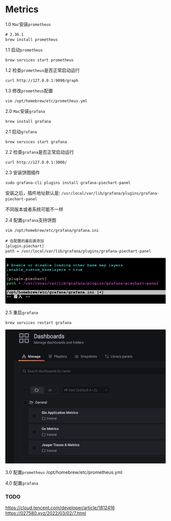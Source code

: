 # Metrics

1.0 `Mac`安装`prometheus`
```shell
# 2.36.1
brew install prometheus
```

1.1 启动`prometheus`
```shell
brew services start prometheus
```

1.2 检查`prometheus`是否正常启动运行
```shell
curl http://127.0.0.1:9090/graph
```

1.3 修改`prometheus`配置
```shell
vim /opt/homebrew/etc/prometheus.yml
```

2.0 `Mac`安装`grafana`
```shell
brew install grafana
```

2.1 启动`grafana`
```shell
brew services start grafana
```

2.2 检查`grafana`是否正常启动运行
```shell
curl http://127.0.0.1:3000/
```

2.3 安装饼图插件
```shell
sudo grafana-cli plugins install grafana-piechart-panel
```
安装之后，插件地址默认是: `/usr/local/var/lib/grafana/plugins/grafana-piechart-panel`

不同版本或者系统可能不一样

2.4 配置`grafana`支持饼图
```shell
vim /opt/homebrew/etc/grafana/grafana.ini

# 在配置的最后面添加
[plugin.piechart]
path = /usr/local/var/lib/grafana/plugins/grafana-piechart-panel
```
![grafana config](./imgs/grafana_config.png)

2.5 重启`grafana`
```shell
brew services restart grafana
```
![grafana dashboard](./imgs/grafana_dashboard.png)

3.0 配置`prometheus`
/opt/homebrew/etc/prometheus.yml

4.0 配置`grafana`
### TODO


https://cloud.tencent.com/developer/article/1812416
https://027580.xyz/2022/03/02/7.html
